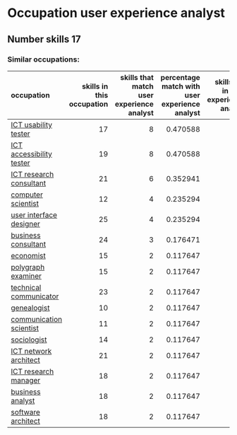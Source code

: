 # Occupation user experience analyst
## Number skills 17
### Similar occupations:
| occupation                                              |   skills in this occupation |   skills that match user experience analyst |   percentage match with user experience analyst |   skills not in user experience analyst |
|:--------------------------------------------------------|----------------------------:|--------------------------------------------:|------------------------------------------------:|----------------------------------------:|
| [ICT usability tester](ICT_usability_tester.md)         |                          17 |                                           8 |                                        0.470588 |                                       9 |
| [ICT accessibility tester](ICT_accessibility_tester.md) |                          19 |                                           8 |                                        0.470588 |                                      11 |
| [ICT research consultant](ICT_research_consultant.md)   |                          21 |                                           6 |                                        0.352941 |                                      15 |
| [computer scientist](computer_scientist.md)             |                          12 |                                           4 |                                        0.235294 |                                       8 |
| [user interface designer](user_interface_designer.md)   |                          25 |                                           4 |                                        0.235294 |                                      21 |
| [business consultant](business_consultant.md)           |                          24 |                                           3 |                                        0.176471 |                                      21 |
| [economist](economist.md)                               |                          15 |                                           2 |                                        0.117647 |                                      13 |
| [polygraph examiner](polygraph_examiner.md)             |                          15 |                                           2 |                                        0.117647 |                                      13 |
| [technical communicator](technical_communicator.md)     |                          23 |                                           2 |                                        0.117647 |                                      21 |
| [genealogist](genealogist.md)                           |                          10 |                                           2 |                                        0.117647 |                                       8 |
| [communication scientist](communication_scientist.md)   |                          11 |                                           2 |                                        0.117647 |                                       9 |
| [sociologist](sociologist.md)                           |                          14 |                                           2 |                                        0.117647 |                                      12 |
| [ICT network architect](ICT_network_architect.md)       |                          21 |                                           2 |                                        0.117647 |                                      19 |
| [ICT research manager](ICT_research_manager.md)         |                          18 |                                           2 |                                        0.117647 |                                      16 |
| [business analyst](business_analyst.md)                 |                          18 |                                           2 |                                        0.117647 |                                      16 |
| [software architect](software_architect.md)             |                          18 |                                           2 |                                        0.117647 |                                      16 |
